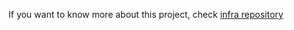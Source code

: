 If you want to know more about this project, check [infra repository](https://github.com/Jakub-A-DO/petclinic-provisioning-classic)
